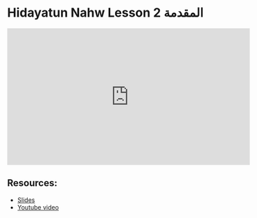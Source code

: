 # Hidayatun Nahw Lesson 2 المقدمة
                
<iframe width="560" height="315" src="https://www.youtube-nocookie.com/embed/TiRCbMsLVZI?start=0" frameborder="0" allow="accelerometer; autoplay; encrypted-media; gyroscope; picture-in-picture" allowfullscreen="allowfullscreen">
</iframe><BR>

## Resources:
- [Slides](https://github.com/arshare/resources_balagha_pdfs)
- [Youtube video](https://www.youtube.com/watch?v=TiRCbMsLVZI&list=PLzn0qdi6JpdtdAyaM2yvvY1Yk9i4EpLHD&index=4)

